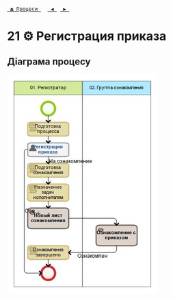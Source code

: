 ﻿[` ⏏ Процеси `](../../README.md)    [` ◀ `](../P20/P20.md)  [` ▶ `](../P22/P22.md)
# 21 ⚙ Регистрация приказа

## Діаграма процесу
![P21_Diagram](./Images/P21_Diagram.png)